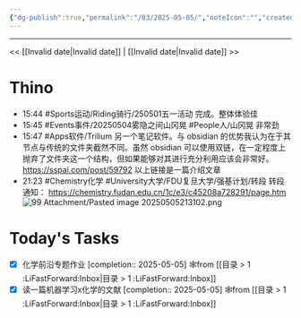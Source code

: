 ```yaml
---
{"dg-publish":true,"permalink":"/03/2025-05-05/","noteIcon":"","created":"2025-01-31T00:35","updated":"2025-07-01T13:38"}
---
```



---
<< [[Invalid date\|Invalid date]]  |  [[Invalid date\|Invalid date]]  >>

# Thino
- 15:44 
    #Sports运动/Riding骑行/250501五一活动 
    完成。整体体验佳 
- 15:45 
    #Events事件/20250504雾隐之间山冈晃
    #People人/山冈晃
    非常劲 
- 15:47 
    #Apps软件/Trilium
    另一个笔记软件。与 obsidian 的优势我认为在于其节点与传统的文件夹截然不同。虽然 obsidian 可以使用双链，在一定程度上抛弃了文件夹这一个结构，但如果能够对其进行充分利用应该会非常好。
    https://sspai.com/post/59792
    以上链接是一篇介绍文章 
- 21:23
    #Chemistry化学 
    #University大学/FDU复旦大学/强基计划/转段
    转段通知：
    https://chemistry.fudan.edu.cn/1c/e3/c45208a728291/page.htm
    ![99 Attachment/Pasted image 20250505213102.png](/img/user/99%20Attachment/Pasted%20image%2020250505213102.png)

# Today's Tasks

- [x] 化学前沿专题作业  [completion:: 2025-05-05] 🕸️from [[目录 > 1 :LiFastForward:Inbox\|目录 > 1 :LiFastForward:Inbox]]
- [x] 读一篇机器学习x化学的文献  [completion:: 2025-05-05] 🕸️from [[目录 > 1 :LiFastForward:Inbox\|目录 > 1 :LiFastForward:Inbox]]
